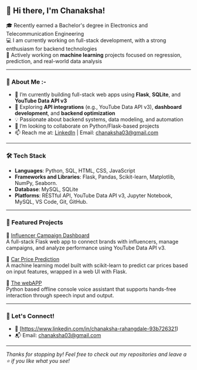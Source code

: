 ## 👋 Hi there, I'm Chanaksha! 

🎓 Recently earned a Bachelor's degree in Electronics and Telecommunication Engineering   
💻 I am currently working on full-stack development, with a strong enthusiasm for backend technologies  
🤖 Actively working on **machine learning** projects focused on regression, prediction, and real-world data analysis  


--- 

### 🚀 About Me :-

- 🔭 I’m currently building full-stack web apps using **Flask**, **SQLite**, and **YouTube Data API v3**
- 🌱 Exploring **API integrations** (e.g., YouTube Data API v3), **dashboard development**, and **backend optimization**
- 💡 Passionate about backend systems, data modeling, and automation
- 👯 I’m looking to collaborate on Python/Flask-based projects
- 📫 Reach me at: [LinkedIn](https://www.linkedin.com/in/chanaksha-rahangdale-93b726321) | Email: chanaksha03@gmail.com

---

### 🛠️ Tech Stack

- **Languages**: Python, SQL, HTML, CSS, JavaScript 
- **Frameworks and Libraries**: Flask, Pandas, Scikit-learn, Matplotlib, NumPy, Seaborn. 
- **Database**: MySQL, SQLite
- **Platforms**: RESTful API, YouTube Data API v3, Jupyter Notebook, MySQL, VS Code, Git, GitHub.


---

### 📌 Featured Projects

🔗 [Influencer Campaign Dashboard](https://github.com/Chanaksha2003/InfluConnect)  
A full-stack Flask web app to connect brands with influencers, manage campaigns, and analyze performance using YouTube Data API v3.

🔗 [Car Price Prediction](https://github.com/Chanaksha2003/Car-Price-Prediction)  
A machine learning model built with scikit-learn to predict car prices based on input features, wrapped in a web UI with Flask.

🔗 [The webAPP](https://github.com/Chanaksha2003/Amigo-Voice-Assistant-Console-App)  
Python based offline console voice assistant that supports hands-free interaction through speech input and output.

---


### 🌟 Let's Connect!

- 💼 [https://www.linkedin.com/in/chanaksha-rahangdale-93b726321)  
- 📬 Email: chanaksha03@gmail.com  

---

_Thanks for stopping by! Feel free to check out my repositories and leave a ⭐ if you like what you see!_
